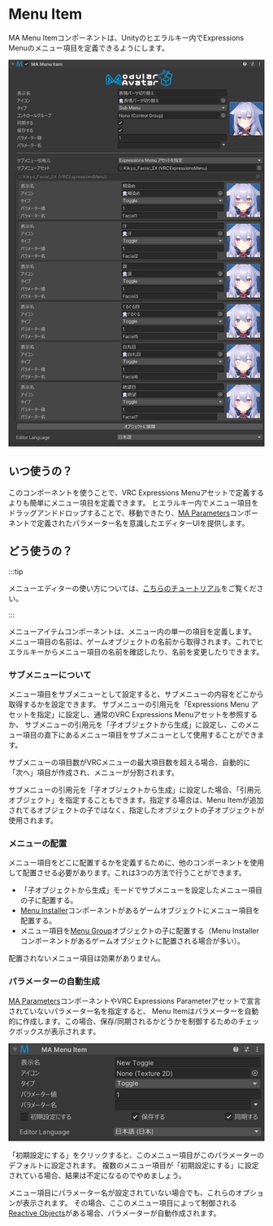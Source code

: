 # Menu Item

MA Menu Itemコンポーネントは、Unityのヒエラルキー内でExpressions Menuのメニュー項目を定義できるようにします。

![Menu Item](menu-item.png)

## いつ使うの？

このコンポーネントを使うことで、VRC Expressions Menuアセットで定義するよりも簡単にメニュー項目を定義できます。
ヒエラルキー内でメニュー項目をドラッグアンドドロップすることで、移動できたり、[MA Parameters](parameters)コンポーネントで定義されたパラメーター名を意識したエディターUIを提供します。

## どう使うの？

:::tip

メニューエディターの使い方については、[こちらのチュートリアル](/docs/tutorials/menu)をご覧ください。

:::

メニューアイテムコンポーネントは、メニュー内の単一の項目を定義します。
メニュー項目の名前は、ゲームオブジェクトの名前から取得されます。これでヒエラルキーからメニュー項目の名前を確認したり、名前を変更したりできます。

### サブメニューについて

メニュー項目をサブメニューとして設定すると、サブメニューの内容をどこから取得するかを設定できます。
サブメニューの引用元を「Expressions Menu アセットを指定」に設定し、通常のVRC Expressions Menuアセットを参照するか、
サブメニューの引用元を「子オブジェクトから生成」に設定し、このメニュー項目の直下にあるメニュー項目をサブメニューとして使用することができます。

サブメニューの項目数がVRCメニューの最大項目数を超える場合、自動的に「次へ」項目が作成され、メニューが分割されます。

サブメニューの引用元を「子オブジェクトから生成」に設定した場合、「引用元オブジェクト」を指定することもできます。指定する場合は、Menu Itemが追加されてるオブジェクトの子ではなく、指定したオブジェクトの子オブジェクトが使用されます。

### メニューの配置

メニュー項目をどこに配置するかを定義するために、他のコンポーネントを使用して配置させる必要があります。これは3つの方法で行うことができます。

* 「子オブジェクトから生成」モードでサブメニューを設定したメニュー項目の子に配置する。
* [Menu Installer](menu-installer)コンポーネントがあるゲームオブジェクトにメニュー項目を配置する。
* メニュー項目を[Menu Group](menu-group)オブジェクトの子に配置する（Menu Installerコンポーネントがあるゲームオブジェクトに配置される場合が多い）。

配置されないメニュー項目は効果がありません。

### パラメーターの自動生成

[MA Parameters](parameters.md)コンポーネントやVRC Expressions Parameterアセットで宣言されていないパラメーター名を指定すると、
Menu Itemはパラメーターを自動的に作成します。この場合、保存/同期されるかどうかを制御するためのチェックボックスが表示されます。

![パラメーターの自動生成](menu-item-auto-params.png)

「初期設定にする」をクリックすると、このメニュー項目がこのパラメーターのデフォルトに設定されます。
複数のメニュー項目が「初期設定にする」に設定されている場合、結果は不定になるのでやめましょう。

メニュー項目にパラメーター名が設定されていない場合でも、これらのオプションが表示されます。
その場合、ここのメニュー項目によって制御される[Reactive Objects](./reaction/index.md)がある場合、パラメーターが自動作成されます。
